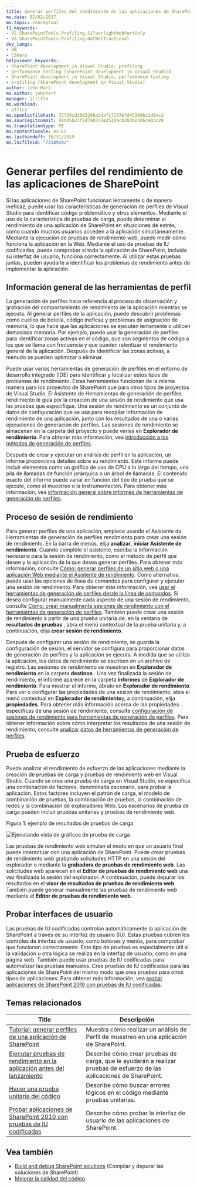 ```yaml
---
title: Generar perfiles del rendimiento de las aplicaciones de SharePoint | Microsoft Docs
ms.date: 02/02/2017
ms.topic: conceptual
f1_keywords:
- VS.SharePointTools.Profiling.SilverlightWebPartOnly
- VS.SharePointTools.Profiling.DotNetTrustLevel
dev_langs:
- VB
- CSharp
helpviewer_keywords:
- SharePoint development in Visual Studio, profiling
- performance testing [SharePoint development in Visual Studio]
- SharePoint development in Visual Studio, performance testing
- profiling [SharePoint development in Visual Studio]
author: John-Hart
ms.author: johnhart
manager: jillfra
ms.workload:
- office
ms.openlocfilehash: 72739cd1063298a2dafc71976fd45360bc2d6ec2
ms.sourcegitcommit: 40bd5b27f247a07c2e2514acb293b23d6ce03c29
ms.translationtype: MT
ms.contentlocale: es-ES
ms.lasthandoff: 10/31/2019
ms.locfileid: "73189202"
---
```

# <a name="profile-the-performance-of-sharepoint-applications"></a>Generar perfiles del rendimiento de las aplicaciones de SharePoint

Si las aplicaciones de SharePoint funcionan lentamente o de manera ineficaz, puede usar las características de generación de perfiles de Visual Studio para identificar código problemático y otros elementos. Mediante el uso de la característica de pruebas de carga, puede determinar el rendimiento de una aplicación de SharePoint en situaciones de estrés, como cuando muchos usuarios acceden a la aplicación simultáneamente. Mediante la ejecución de pruebas de rendimiento web, puede medir cómo funciona la aplicación en la Web. Mediante el uso de pruebas de IU codificadas, puede comprobar si toda la aplicación de SharePoint, incluida su interfaz de usuario, funciona correctamente. Al utilizar estas pruebas juntas, pueden ayudarle a identificar los problemas de rendimiento antes de implementar la aplicación.

## <a name="profile-tools-overview"></a>Información general de las herramientas de perfil

La generación de perfiles hace referencia al proceso de observación y grabación del comportamiento de rendimiento de la aplicación mientras se ejecuta. Al generar perfiles de la aplicación, puede descubrir problemas como cuellos de botella, código ineficaz y problemas de asignación de memoria, lo que hace que las aplicaciones se ejecuten lentamente o utilicen demasiada memoria. Por ejemplo, puede usar la generación de perfiles para identificar zonas activas en el código, que son segmentos de código a los que se llama con frecuencia y que pueden ralentizar el rendimiento general de la aplicación. Después de identificar las zonas activas, a menudo se pueden optimizar o eliminar.

Puede usar varias herramientas de generación de perfiles en el entorno de desarrollo integrado (IDE) para identificar y localizar estos tipos de problemas de rendimiento. Estas herramientas funcionan de la misma manera para los proyectos de SharePoint que para otros tipos de proyectos de Visual Studio. El Asistente de Herramientas de generación de perfiles rendimiento le guía por la creación de una sesión de rendimiento que usa las pruebas que especifique. Una sesión de rendimiento es un conjunto de datos de configuración que se usa para recopilar información de rendimiento de una aplicación, junto con los resultados de una o varias ejecuciones de generación de perfiles. Las sesiones de rendimiento se almacenan en la carpeta del proyecto y puede verlas en **Explorador de rendimiento**. Para obtener más información, vea [Introducción a los métodos de generación de perfiles](../profiling/understanding-performance-collection-methods.md).

Después de crear y ejecutar un análisis de perfil en la aplicación, un informe proporciona detalles sobre su rendimiento. Este informe puede incluir elementos como un gráfico de uso de CPU a lo largo del tiempo, una pila de llamadas de función jerárquica o un árbol de llamadas. El contenido exacto del informe puede variar en función del tipo de prueba que se ejecute, como el muestreo o la instrumentación. Para obtener más información, vea [información general sobre informes de herramientas de generación de perfiles](../profiling/performance-report-overview.md).

## <a name="performance-session-process"></a>Proceso de sesión de rendimiento

Para generar perfiles de una aplicación, empiece usando el Asistente de Herramientas de generación de perfiles rendimiento para crear una sesión de rendimiento. En la barra de menús, elija **analizar**, **iniciar Asistente de rendimiento**. Cuando complete el asistente, escriba la información necesaria para la sesión de rendimiento, como el método de perfil que desee y la aplicación de la que desea generar perfiles. Para obtener más información, consulte [Cómo: generar perfiles de un sitio web o una aplicación Web mediante el Asistente de rendimiento](../profiling/how-to-collect-performance-data-for-a-web-site.md). Como alternativa, puede usar las opciones de línea de comandos para configurar y ejecutar una sesión de rendimiento. Para obtener más información, vea [usar el herramientas de generación de perfiles desde la línea de comandos](../profiling/using-the-profiling-tools-from-the-command-line.md). Si desea configurar manualmente cada aspecto de una sesión de rendimiento, consulte [Cómo: crear manualmente sesiones de rendimiento con el herramientas de generación de perfiles](../profiling/how-to-manually-create-performance-sessions.md). También puede crear una sesión de rendimiento a partir de una prueba unitaria de; en la ventana de **resultados de pruebas** , abra el menú contextual de la prueba unitaria y, a continuación, elija **crear sesión de rendimiento**.

Después de configurar una sesión de rendimiento, se guarda la configuración de sesión, el servidor se configura para proporcionar datos de generación de perfiles y la aplicación se ejecuta. A medida que se utiliza la aplicación, los datos de rendimiento se escriben en un archivo de registro. Las sesiones de rendimiento se muestran en **Explorador de rendimiento** en la carpeta **destinos** . Una vez finalizada la sesión de rendimiento, el informe aparece en la carpeta **informes** de **Explorador de rendimiento**. Para mostrar el informe, ábralo en **Explorador de rendimiento**. Para ver o configurar las propiedades de una sesión de rendimiento, abra el menú contextual en **Explorador de rendimiento**y, a continuación, elija **propiedades**. Para obtener más información acerca de las propiedades específicas de una sesión de rendimiento, consulte [configuración de sesiones de rendimiento para herramientas de generación de perfiles](../profiling/configuring-performance-sessions.md). Para obtener información sobre cómo interpretar los resultados de una sesión de rendimiento, consulte [analizar datos de herramientas de generación de perfiles](../profiling/analyzing-performance-tools-data.md).

## <a name="stress-test"></a>Prueba de esfuerzo

Puede analizar el rendimiento de esfuerzo de las aplicaciones mediante la creación de pruebas de carga y pruebas de rendimiento web en Visual Studio. Cuando se crea una prueba de carga en Visual Studio, se especifica una combinación de factores, denominada escenario, para probar la aplicación. Estos factores incluyen el patrón de carga, el modelo de combinación de pruebas, la combinación de pruebas, la combinación de redes y la combinación de exploradores Web. Los escenarios de prueba de carga pueden incluir pruebas unitarias y pruebas de rendimiento web.

Figura 1: ejemplo de resultados de pruebas de carga

![Ejecutando vista de gráficos de prueba de carga](../sharepoint/media/load-webgraphs.png "Vista de gráficos de prueba de carga en ejecución")

Las pruebas de rendimiento web simulan el modo en que un usuario final puede interactuar con una aplicación de SharePoint. Puede crear pruebas de rendimiento web grabando solicitudes HTTP en una sesión del explorador o mediante la **grabadora de pruebas de rendimiento web**. Las solicitudes web aparecen en el **Editor de pruebas de rendimiento web** una vez finalizada la sesión del explorador. A continuación, puede depurar los resultados en el **visor de resultados de pruebas de rendimiento web**. También puede generar manualmente las pruebas de rendimiento web mediante el **Editor de pruebas de rendimiento web**.

## <a name="test-user-interfaces"></a>Probar interfaces de usuario

Las pruebas de IU codificadas controlan automáticamente la aplicación de SharePoint a través de su interfaz de usuario (IU). Estas pruebas cubren los controles de interfaz de usuario, como botones y menús, para comprobar que funcionan correctamente. Este tipo de pruebas es especialmente útil si la validación u otra lógica se realiza en la interfaz de usuario, como en una página web. También puede usar pruebas de IU codificadas para automatizar las pruebas manuales. Cree pruebas de IU codificadas para las aplicaciones de SharePoint del mismo modo que crea pruebas para otros tipos de aplicaciones. Para obtener más información, vea [probar aplicaciones de SharePoint 2010 con pruebas de IU codificadas](/visualstudio/test/testing-sharepoint-2010-applications-with-coded-ui-tests?view=vs-2015).

## <a name="related-topics"></a>Temas relacionados

|Title|Descripción|
|-----------|-----------------|
|[Tutorial: generar perfiles de una aplicación de SharePoint](../sharepoint/walkthrough-profiling-a-sharepoint-application.md)|Muestra cómo realizar un análisis de Perfil de muestreo en una aplicación de SharePoint.|
|[Ejecutar pruebas de rendimiento en la aplicación antes del lanzamiento](/azure/devops/test/load-test/run-performance-tests-app-before-release?view=vsts)|Describe cómo crear pruebas de carga, que le ayudarán a realizar pruebas de esfuerzo de las aplicaciones de SharePoint.|
|[Hacer una prueba unitaria del código](../test/unit-test-your-code.md)|Describe cómo buscar errores lógicos en el código mediante pruebas unitarias.|
|[Probar aplicaciones de SharePoint 2010 con pruebas de IU codificadas](/visualstudio/test/testing-sharepoint-2010-applications-with-coded-ui-tests?view=vs-2015)|Describe cómo probar la interfaz de usuario de las aplicaciones de SharePoint.|

## <a name="see-also"></a>Vea también

- [Build and debug SharePoint solutions](../sharepoint/building-and-debugging-sharepoint-solutions.md) (Compilar y depurar las soluciones de SharePoint)
- [Mejorar la calidad del código](../test/improve-code-quality.md)
